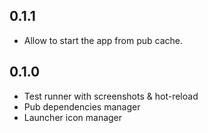 ## 0.1.1

- Allow to start the app from pub cache.

## 0.1.0

- Test runner with screenshots & hot-reload
- Pub dependencies manager
- Launcher icon manager
